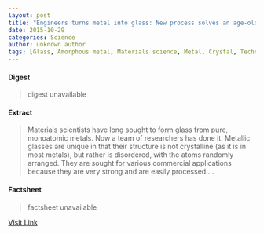 ```yaml
---
layout: post
title: "Engineers turns metal into glass: New process solves an age-old conundrum"
date: 2015-10-29
categories: Science
author: unknown author
tags: [Glass, Amorphous metal, Materials science, Metal, Crystal, Technology]
---
```



#### Digest
>digest unavailable

#### Extract
>Materials scientists have long sought to form glass from pure, monoatomic metals. Now a team of researchers has done it. Metallic glasses are unique in that their structure is not crystalline (as it is in most metals), but rather is disordered, with the atoms randomly arranged. They are sought for various commercial applications because they are very strong and are easily processed....

#### Factsheet
>factsheet unavailable

[Visit Link](http://feeds.sciencedaily.com/~r/sciencedaily/~3/z5cMBU8LxkA/140813103802.htm)


